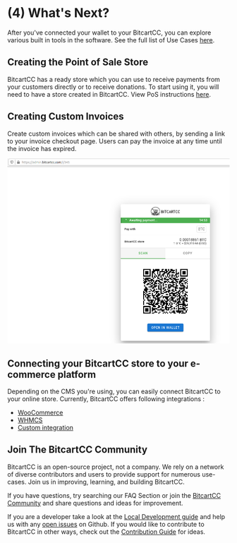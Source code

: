 # \(4\) What's Next?

After you've connected your wallet to your BitcartCC, you can explore various built in tools in the software. See the full list of Use Cases [here](../bitcartcc-basics/use-case.md).

## Creating the Point of Sale Store <a id="creating-the-point-of-sale-app"></a>

BitcartCC has a ready store which you can use to receive payments from your customers directly or to receive donations. To start using it, you will need to have a store created in BitcartCC. View PoS instructions [here](../guides/store-pos.md).

## Creating Custom Invoices <a id="creating-the-payment-request"></a>

Create custom invoices which can be shared with others, by sending a link to your invoice checkout page. Users can pay the invoice at any time until the invoice has expired.

![You can share the checkout page link with anyone](../.gitbook/assets/checkout_share_page.png)

## Connecting your BitcartCC store to your e-commerce platform <a id="connecting-your-bitcartcc-store-to-your-e-commerce-platform"></a>

Depending on the CMS you're using, you can easily connect BitcartCC to your online store. Currently, BitcartCC offers following integrations :

* [​WooCommerce​​](../integrations/woocommerce.md)
* [WHMCS](../integrations/whmcs.md)
* [​Custom integration​](../integrations/custom-integration.md)

## Join The BitcartCC Community <a id="join-the-bitcartcc-community"></a>

BitcartCC is an open-source project, not a company. We rely on a network of diverse contributors and users to provide support for numerous use-cases. Join us in improving, learning, and building BitcartCC.

If you have questions, try searching our FAQ Section or join the [BitcartCC Community](../support-and-community/community.md) and share questions and ideas for improvement.

If you are a developer take a look at the [Local Development guide](../development/developing-locally.md) and help us with any [open issues](https://github.com/bitcartcc/bitcart/issues) on Github. If you would like to contribute to BitcartCC in other ways, check out the [Contribution Guide](../support-and-community/contribute.md) for ideas.

